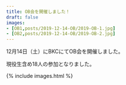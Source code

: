 ```yaml
---
title: OB会を開催しました！
draft: false
images:
- [OB1,posts/2019-12-14-OB/2019-OB-1.jpg]
- [OB2,posts/2019-12-14-OB/2019-OB-2.jpg]
---
```


12月14日（土）にBKCにてOB会を開催しました。

現役生含め18人の参加となりました。

{% include images.html %}



